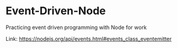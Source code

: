 # Event-Driven-Node
Practicing event driven programming with Node for work

Link: https://nodejs.org/api/events.html#events_class_eventemitter
